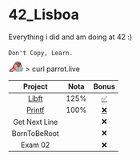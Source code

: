 # 42_Lisboa
Everything i did and am doing at 42 :)

`Don't Copy, Learn.` <br/>
<a href="https://github.com/JustShush/42_Lisboa" target="_blank"><img width= "30" src="https://raw.githubusercontent.com/ItsAnunesS/ItsAnunesS/main/src/img/parrots/laptop_parrot.gif"></a> > curl parrot.live

| Project | Nota | Bonus |
| :--------------:| :----------:| :----------:|
| [Libft](https://github.com/JustShush/42_libft) | 125% | [✅](https://github.com/JustShush/42_libft/tree/main/bonus) |
| [Printf](https://github.com/JustShush/42_printf) | 100% | [❌](https://github.com/JustShush/42_printf) |
| Get Next Line | []() | ❌ |
| BornToBeRoot | []() | ❌ |
| Exam 02 | []() | ❌ |
